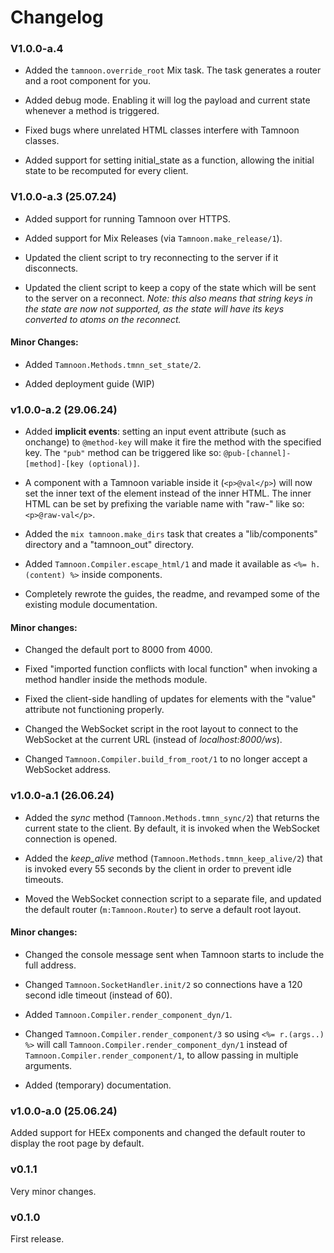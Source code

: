 # Changelog

### V1.0.0-a.4

- Added the `tamnoon.override_root` Mix task. The task generates a router and a root component for you.

- Added debug mode. Enabling it will log the payload and current state whenever a method is triggered.

- Fixed bugs where unrelated HTML classes interfere with Tamnoon classes.

- Added support for setting initial_state as a function, allowing the initial state to be recomputed for every client.


### V1.0.0-a.3 (25.07.24)

- Added support for running Tamnoon over HTTPS.

- Added support for Mix Releases (via `Tamnoon.make_release/1`). 

- Updated the client script to try reconnecting to the server if it disconnects.

- Updated the client script to keep a copy of the state which will be sent to the server on a reconnect. _Note: this also means that string keys in the state are now not supported, as the state will have its keys converted to atoms on the reconnect._

#### Minor Changes:

- Added `Tamnoon.Methods.tmnn_set_state/2`.

- Added deployment guide (WIP)


### v1.0.0-a.2 (29.06.24)

- Added **implicit events**: setting an input event attribute (such as onchange) to `@method-key` will make it fire the method with the specified key. The `"pub"` method can be triggered like so: `@pub-[channel]-[method]-[key (optional)]`.

- A component with a Tamnoon variable inside it (`<p>@val</p>`) will now set the inner text of the element instead of the inner HTML. The inner HTML can be set by prefixing the variable name with "raw-" like so: `<p>@raw-val</p>`.

- Added the `mix tamnoon.make_dirs` task that creates a "lib/components" directory and a "tamnoon_out" directory.

- Added `Tamnoon.Compiler.escape_html/1` and made it available as `<%= h.(content) %>` inside components.

- Completely rewrote the guides, the readme, and revamped some of the existing module documentation.

#### Minor changes:

- Changed the default port to 8000 from 4000.

- Fixed "imported function conflicts with local function" when invoking a method handler inside the methods module.

- Fixed the client-side handling of updates for elements with the "value" attribute not functioning properly.

- Changed the WebSocket script in the root layout to connect to the WebSocket at the current URL (instead of _localhost:8000/ws_).

- Changed `Tamnoon.Compiler.build_from_root/1` to no longer accept a WebSocket address.


### v1.0.0-a.1 (26.06.24)

- Added the _sync_ method (`Tamnoon.Methods.tmnn_sync/2`) that returns the current state to the client. By default, it is invoked when the WebSocket connection is opened.

- Added the _keep\_alive_ method (`Tamnoon.Methods.tmnn_keep_alive/2`) that is invoked every 55 seconds by the client in order to prevent idle timeouts.

- Moved the WebSocket connection script to a separate file, and updated the default router (`m:Tamnoon.Router`) to serve a default root layout.

#### Minor changes:

- Changed the console message sent when Tamnoon starts to include the full address.

- Changed `Tamnoon.SocketHandler.init/2` so connections have a 120 second idle timeout (instead of 60).

- Added `Tamnoon.Compiler.render_component_dyn/1`.

- Changed `Tamnoon.Compiler.render_component/3` so using `<%= r.(args..) %>` will call `Tamnoon.Compiler.render_component_dyn/1` instead of `Tamnoon.Compiler.render_component/1`, to allow passing in multiple arguments.

- Added (temporary) documentation.


### v1.0.0-a.0 (25.06.24)

Added support for HEEx components and changed the default router to display the root page by default.


### v0.1.1

Very minor changes.


### v0.1.0

First release.